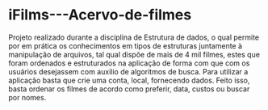 # iFilms---Acervo-de-filmes
Projeto realizado durante a disciplina de Estrutura de dados, o qual permite por em prática os conhecimentos em tipos de 
estruturas juntamente à manipulação de arquivos, tal qual dispõe de mais de 4 mil filmes, 
estes que foram ordenados e estruturados na aplicação de forma com que com os usuários 
desejassem com auxilio de algoritmos de busca.
Para utilizar a aplicação basta que crie uma conta, local, fornecendo dados. Feito isso, basta ordenar os filmes de acordo como preferir, 
data, custos ou buscar por nomes.

